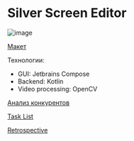 # Silver Screen Editor

![image](https://github.com/user-attachments/assets/538d5a72-cd71-4d72-af62-70366cff84b0)


[Макет](https://www.figma.com/design/ySFG5GAiNJNX59Y3lJAube/Untitled?node-id=0-1&t=0E2U2U6dK1W6fdVZ-1)

Технологии:

- GUI: Jetbrains Compose
- Backend: Kotlin
- Video processing: OpenCV

[Анализ конкурентов](analysis.md)

[Task List](https://github.com/orgs/legal-teamwork/projects/3)

[Retrospective](https://docs.google.com/spreadsheets/d/1xqDXDvht4POZUiHmGrPIutCRE7hXpFMqWUFsSu-6_8k/edit?usp=sharing)
